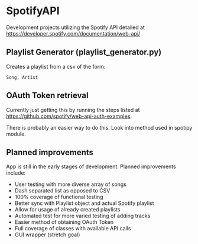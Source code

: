 # SpotifyAPI
Development projects utilizing the Spotify API detailed at https://developer.spotify.com/documentation/web-api/

## Playlist Generator (playlist_generator.py)
Creates a playlist from a csv of the form:
```
Song, Artist
```

## OAuth Token retrieval
Currently just getting this by running the steps listed at https://github.com/spotify/web-api-auth-examples.

There is probably an easier way to do this. Look into method used in spotipy module.

## Planned improvements
App is still in the early stages of development. Planned improvements include:
 * User testing with more diverse array of songs
 * Dash separated list as opposed to CSV
 * 100% coverage of functional testing
 * Better sync with Playlist object and actual Spotify playlist
 * Allow for usage of already created playlists
 * Automated test for more varied testing of adding tracks
 * Easier method of obtaining OAuth Token
 * Full coverage of classes with available API calls
 * GUI wrapper (stretch goal)
